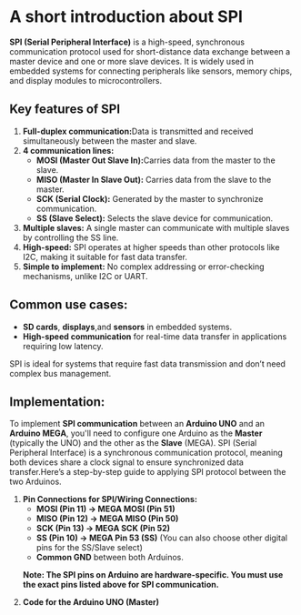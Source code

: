 <h1>A short introduction about SPI</h1>
<div>
  <p><b>SPI (Serial Peripheral Interface)</b> is a high-speed, synchronous communication protocol used for short-distance data exchange between a master device and one or more slave devices. It is widely used in embedded systems for connecting peripherals like sensors, 
    memory chips, and display modules to microcontrollers.</p>
</div>
<div>
  <h2>Key features of SPI</h2>
  <ol>
    <li><b>Full-duplex communication:</b>Data is transmitted and received simultaneously between the master and slave.</li>
    <li>
      <b>4 communication lines:</b>
      <ul>
        <li><b>MOSI (Master Out Slave In):</b>Carries data from the master to the slave.</li>
        <li><b>MISO (Master In Slave Out):</b> Carries data from the slave to the master.</li>
        <li><b>SCK (Serial Clock):</b> Generated by the master to synchronize communication.</li>
        <li><b>SS (Slave Select):</b> Selects the slave device for communication.</li>
      </ul>
    </li>
    <li><b>Multiple slaves:</b> A single master can communicate with multiple slaves by controlling the SS line.</li>
    <li><b>High-speed:</b> SPI operates at higher speeds than other protocols like I2C, making it suitable for fast data transfer.</li>
    <li><b>Simple to implement:</b> No complex addressing or error-checking mechanisms, unlike I2C or UART.</li>
  </ol>
</div>
<di>
  <h2>Common use cases:</h2>
  <ul>
    <li><b>SD cards</b>, <b>displays</b>,and <b>sensors</b> in embedded systems.</li>
    <li><b>High-speed communication</b> for real-time data transfer in applications requiring low latency.</li>
  </ul>
  <p>SPI is ideal for systems that require fast data transmission and don’t need complex bus management.</p>
</di>
<div>
  <h2>Implementation:</h2>
  <p>
    To implement <b>SPI communication</b> between an <b>Arduino UNO</b> and an <b>Arduino MEGA</b>, you'll need to configure one Arduino as the <b>Master</b> (typically the UNO) and the other as the <b>Slave</b> (MEGA). SPI (Serial Peripheral Interface) is a synchronous communication protocol, 
    meaning both devices share a clock signal to ensure synchronized data transfer.Here’s a step-by-step guide to applying SPI protocol between the two Arduinos.
  </p>
  <ol>
    <li>
      <b>Pin Connections for SPI/Wiring Connections:</b>
      <ul>
        <li><b>MOSI (Pin 11) → MEGA MOSI (Pin 51)</b></li>
        <li><b>MISO (Pin 12) → MEGA MISO (Pin 50)</b></li>
        <li><b>SCK (Pin 13) → MEGA SCK (Pin 52)</b></li>
        <li><b>SS (Pin 10) → MEGA Pin 53 (SS)</b> (You can also choose other digital pins for the SS/Slave select)</li>
        <li><b>Common GND</b> between both Arduinos.</li>
      </ul>
      <p><b>Note: The SPI pins on Arduino are hardware-specific. You must use the exact pins listed above for SPI communication.</b></p>
    </li>
    <li>
      <b>Code for the Arduino UNO (Master)</b>
    </li>
  </ol>
</div>
